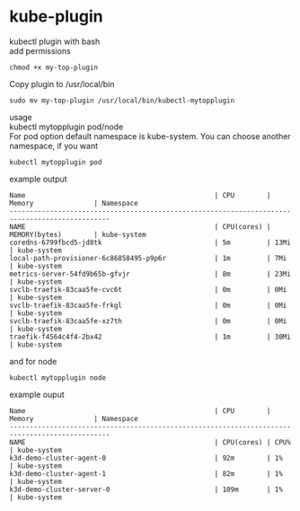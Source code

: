 # kube-plugin
kubectl plugin with bash  
add permissions
````
chmod +x my-top-plugin
````
Copy plugin to /usr/local/bin
```
sudo mv my-top-plugin /usr/local/bin/kubectl-mytopplugin
```
usage  
kubectl mytopplugin pod/node  
For pod option default namespace is kube-system. You can choose another namespace, if you want
```
kubectl mytopplugin pod
```
example output
```
Name                                               | CPU        | Memory               | Namespace 
-----------------------------------------------------------------------------------------------
NAME                                               | CPU(cores) | MEMORY(bytes)        | kube-system
coredns-6799fbcd5-jd8tk                            | 5m         | 13Mi                 | kube-system
local-path-provisioner-6c86858495-p9p6r            | 1m         | 7Mi                  | kube-system
metrics-server-54fd9b65b-gfvjr                     | 8m         | 23Mi                 | kube-system
svclb-traefik-83caa5fe-cvc6t                       | 0m         | 0Mi                  | kube-system
svclb-traefik-83caa5fe-frkgl                       | 0m         | 0Mi                  | kube-system
svclb-traefik-83caa5fe-xz7th                       | 0m         | 0Mi                  | kube-system
traefik-f4564c4f4-2bx42                            | 1m         | 30Mi                 | kube-system
```

and for node
```
kubectl mytopplugin node
```
example ouput
```
Name                                               | CPU        | Memory               | Namespace 
-----------------------------------------------------------------------------------------------
NAME                                               | CPU(cores) | CPU%                 | kube-system
k3d-demo-cluster-agent-0                           | 92m        | 1%                   | kube-system
k3d-demo-cluster-agent-1                           | 82m        | 1%                   | kube-system
k3d-demo-cluster-server-0                          | 109m       | 1%                   | kube-system
```